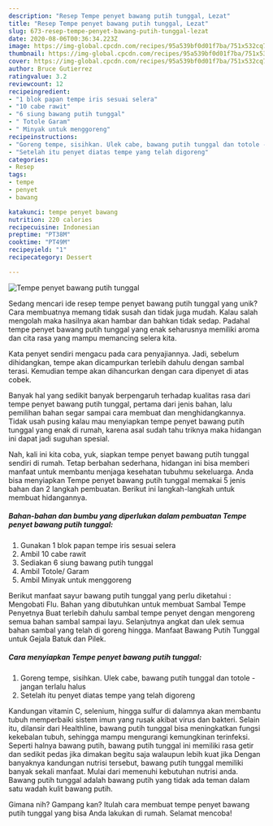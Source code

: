 ```yaml
---
description: "Resep Tempe penyet bawang putih tunggal, Lezat"
title: "Resep Tempe penyet bawang putih tunggal, Lezat"
slug: 673-resep-tempe-penyet-bawang-putih-tunggal-lezat
date: 2020-08-06T00:36:34.223Z
image: https://img-global.cpcdn.com/recipes/95a539bf0d01f7ba/751x532cq70/tempe-penyet-bawang-putih-tunggal-foto-resep-utama.jpg
thumbnail: https://img-global.cpcdn.com/recipes/95a539bf0d01f7ba/751x532cq70/tempe-penyet-bawang-putih-tunggal-foto-resep-utama.jpg
cover: https://img-global.cpcdn.com/recipes/95a539bf0d01f7ba/751x532cq70/tempe-penyet-bawang-putih-tunggal-foto-resep-utama.jpg
author: Bruce Gutierrez
ratingvalue: 3.2
reviewcount: 12
recipeingredient:
- "1 blok papan tempe iris sesuai selera"
- "10 cabe rawit"
- "6 siung bawang putih tunggal"
- " Totole Garam"
- " Minyak untuk menggoreng"
recipeinstructions:
- "Goreng tempe, sisihkan. Ulek cabe, bawang putih tunggal dan totole - jangan terlalu halus"
- "Setelah itu penyet diatas tempe yang telah digoreng"
categories:
- Resep
tags:
- tempe
- penyet
- bawang

katakunci: tempe penyet bawang 
nutrition: 220 calories
recipecuisine: Indonesian
preptime: "PT38M"
cooktime: "PT49M"
recipeyield: "1"
recipecategory: Dessert

---
```



![Tempe penyet bawang putih tunggal](https://img-global.cpcdn.com/recipes/95a539bf0d01f7ba/751x532cq70/tempe-penyet-bawang-putih-tunggal-foto-resep-utama.jpg)

Sedang mencari ide resep tempe penyet bawang putih tunggal yang unik? Cara membuatnya memang tidak susah dan tidak juga mudah. Kalau salah mengolah maka hasilnya akan hambar dan bahkan tidak sedap. Padahal tempe penyet bawang putih tunggal yang enak seharusnya memiliki aroma dan cita rasa yang mampu memancing selera kita.

Kata penyet sendiri mengacu pada cara penyajiannya. Jadi, sebelum dihidangkan, tempe akan dicampurkan terlebih dahulu dengan sambal terasi. Kemudian tempe akan dihancurkan dengan cara dipenyet di atas cobek.

Banyak hal yang sedikit banyak berpengaruh terhadap kualitas rasa dari tempe penyet bawang putih tunggal, pertama dari jenis bahan, lalu pemilihan bahan segar sampai cara membuat dan menghidangkannya. Tidak usah pusing kalau mau menyiapkan tempe penyet bawang putih tunggal yang enak di rumah, karena asal sudah tahu triknya maka hidangan ini dapat jadi suguhan spesial.


Nah, kali ini kita coba, yuk, siapkan tempe penyet bawang putih tunggal sendiri di rumah. Tetap berbahan sederhana, hidangan ini bisa memberi manfaat untuk membantu menjaga kesehatan tubuhmu sekeluarga. Anda bisa menyiapkan Tempe penyet bawang putih tunggal memakai 5 jenis bahan dan 2 langkah pembuatan. Berikut ini langkah-langkah untuk membuat hidangannya.

<!--inarticleads1-->

##### Bahan-bahan dan bumbu yang diperlukan dalam pembuatan Tempe penyet bawang putih tunggal:

1. Gunakan 1 blok papan tempe iris sesuai selera
1. Ambil 10 cabe rawit
1. Sediakan 6 siung bawang putih tunggal
1. Ambil  Totole/ Garam
1. Ambil  Minyak untuk menggoreng


Berikut manfaat sayur bawang putih tunggal yang perlu diketahui : Mengobati Flu. Bahan yang dibutuhkan untuk membuat Sambal Tempe Penyetnya Buat terlebih dahulu sambal tempe penyet dengan mengoreng semua bahan sambal sampai layu. Selanjutnya angkat dan ulek semua bahan sambal yang telah di goreng hingga. Manfaat Bawang Putih Tunggal untuk Gejala Batuk dan Pilek. 

<!--inarticleads2-->

##### Cara menyiapkan Tempe penyet bawang putih tunggal:

1. Goreng tempe, sisihkan. Ulek cabe, bawang putih tunggal dan totole - jangan terlalu halus
1. Setelah itu penyet diatas tempe yang telah digoreng


Kandungan vitamin C, selenium, hingga sulfur di dalamnya akan membantu tubuh memperbaiki sistem imun yang rusak akibat virus dan bakteri. Selain itu, dilansir dari Healthline, bawang putih tunggal bisa meningkatkan fungsi kekebalan tubuh, sehingga mampu mengurangi kemungkinan terinfeksi. Seperti halnya bawang putih, bawang putih tunggal ini memiliki rasa getir dan sedikit pedas jika dimakan begitu saja walaupun lebih kuat jika Dengan banyaknya kandungan nutrisi tersebut, bawang putih tunggal memiliki banyak sekali manfaat. Mulai dari memenuhi kebutuhan nutrisi anda. Bawang putih tunggal adalah bawang putih yang tidak ada teman dalam satu wadah kulit bawang putih. 

Gimana nih? Gampang kan? Itulah cara membuat tempe penyet bawang putih tunggal yang bisa Anda lakukan di rumah. Selamat mencoba!
